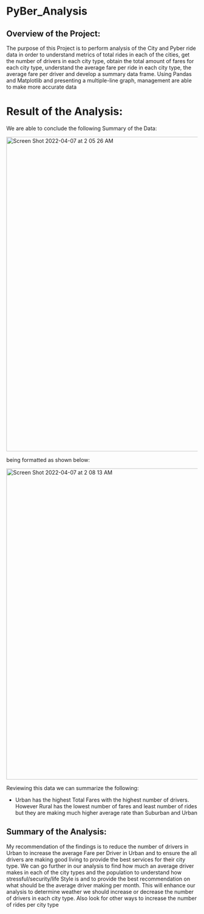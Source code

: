 # PyBer_Analysis


## Overview of the Project:

The purpose of this Project is to perform analysis of the City and Pyber ride data in order to understand metrics of total rides in each of the cities, get the number of drivers in each city type, obtain the total amount of fares for each city type, understand the average fare per ride in each city type, the average fare per driver and develop a summary data frame. Using Pandas and Matplotlib and presenting a multiple-line graph, management are able to make more accurate data


# Result of the Analysis:

We are able to conclude the following Summary of the Data:

<img width="828" alt="Screen Shot 2022-04-07 at 2 05 26 AM" src="https://user-images.githubusercontent.com/100106554/162131182-506420d9-924e-4be9-af44-afb8cd8b3c0f.png">


being formatted as shown below:

<img width="819" alt="Screen Shot 2022-04-07 at 2 08 13 AM" src="https://user-images.githubusercontent.com/100106554/162131536-bb74f690-6edc-41f2-822f-7ab1ca0b29c6.png">

Reviewing this data we can summarize the following:

- Urban has the highest Total Fares with the highest number of drivers. However Rural has the lowest number of fares and least number of rides but they are making much higher average rate than Suburban and Urban



## Summary of the Analysis:

My recommendation of the findings is to reduce the number of drivers in Urban to increase the average Fare per Driver in Urban and to ensure the all drivers are making good living to provide the best services for their city type. We can go further in our analysis to find how much an average driver makes in each of the city types and the population to understand how stressful/security/life Style is and to provide the best recommendation on what should be the average driver making per month. This will enhance our analysis to determine weather we should increase or decrease the number of drivers in each city type. Also look for other ways to increase the number of rides per city type
